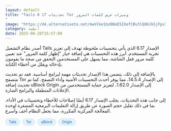 ```yaml
---
layout: default
title: "Tails 6 17 تحديثات Tor وميزات عرض كلمات المرور
"
image: "https://d4.alternativeto.net/mwVCke1bz0BeE5IXefCBv3lQO6JkSjFpv1JpxVjZJp0/rs:fill:1520:760:0/g:ce:0:0/YWJzOi8vZGlzdC9jb250ZW50LzE3NTA5NTM0Mjk1OTUucG5n.png"
category: أنظمة
date: 2025-06-26T15:57:09
---
```


أصدر نظام التشغيل Tails الإصدار 6.17 الذي يأتي بتحسينات ملحوظة تهدف إلى تعزيز تجربة المستخدم. أبرز هذه التحسينات هي إضافة خيار "إظهار كلمة المرور" عند تعيين كلمة مرور قفل الشاشة، مما يسهل على المستخدمين التحقق من صحة ما يقومون بإدخاله ويقلل من أخطاء الكتابة.

بالإضافة إلى ذلك، يتضمن هذا الإصدار تحديثات مهمة لبرامج أساسية. فقد تم تحديث متصفح Tor إلى الإصدار 14.5.4، مما يوفر أحدث التحسينات الأمنية وأداء التصفح. كما تم تحديث إضافة uBlock Origin إلى الإصدار 1.62.0، لتعزيز حماية المستخدمين من الإعلانات المتطفلة والبرامج الضارة.

إلى جانب هذه التحديثات، يجلب الإصدار 6.17 أيضًا إصلاحات للأخطاء وتحسينات في الأداء، بما في ذلك تقليل حجم الصورة عن طريق إزالة التعليمات البرمجية المصغرة لوحدة المعالجة المركزية المكررة، مما يجعل النظام أخف وأسرع.

<div style="margin-top:2px; margin-bottom:2px;"><a href="https://bidjadraft.github.io/?query=Tails" style="background:#e3f2fd; color:#1565c0; font-size:80%; border-radius:12px; padding:3px 10px; margin:2px 4px 2px 0; display:inline-block; border:1px solid #bbdefb; text-decoration:none;">Tails</a> <a href="https://bidjadraft.github.io/?query=Tor" style="background:#e3f2fd; color:#1565c0; font-size:80%; border-radius:12px; padding:3px 10px; margin:2px 4px 2px 0; display:inline-block; border:1px solid #bbdefb; text-decoration:none;">Tor</a> <a href="https://bidjadraft.github.io/?query=uBlock" style="background:#e3f2fd; color:#1565c0; font-size:80%; border-radius:12px; padding:3px 10px; margin:2px 4px 2px 0; display:inline-block; border:1px solid #bbdefb; text-decoration:none;">uBlock</a> <a href="https://bidjadraft.github.io/?query=Origin" style="background:#e3f2fd; color:#1565c0; font-size:80%; border-radius:12px; padding:3px 10px; margin:2px 4px 2px 0; display:inline-block; border:1px solid #bbdefb; text-decoration:none;">Origin</a></div><br><br>
